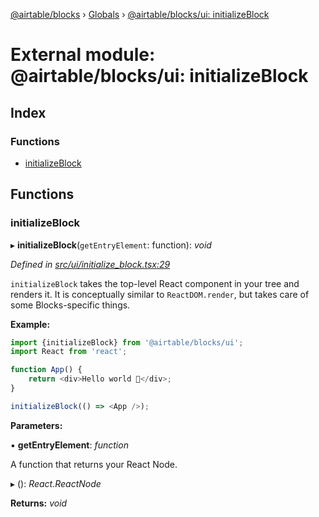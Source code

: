 [@airtable/blocks](../README.md) › [Globals](../globals.md) ›
[@airtable/blocks/ui: initializeBlock](_airtable_blocks_ui__initializeblock.md)

# External module: @airtable/blocks/ui: initializeBlock

## Index

### Functions

-   [initializeBlock](_airtable_blocks_ui__initializeblock.md#initializeblock)

## Functions

### initializeBlock

▸ **initializeBlock**(`getEntryElement`: function): _void_

_Defined in
[src/ui/initialize_block.tsx:29](https://github.com/airtable/blocks/blob/@airtable/blocks@0.0.36/packages/sdk/src/ui/initialize_block.tsx#L29)_

`initializeBlock` takes the top-level React component in your tree and renders it. It is
conceptually similar to `ReactDOM.render`, but takes care of some Blocks-specific things.

**Example:**

```js
import {initializeBlock} from '@airtable/blocks/ui';
import React from 'react';

function App() {
    return <div>Hello world 🚀</div>;
}

initializeBlock(() => <App />);
```

**Parameters:**

▪ **getEntryElement**: _function_

A function that returns your React Node.

▸ (): _React.ReactNode_

**Returns:** _void_
